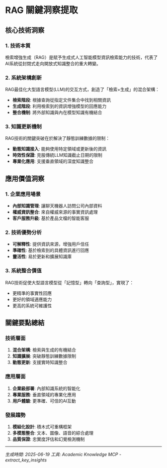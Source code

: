 # RAG 關鍵洞察提取

## 核心技術洞察

### 1. 技術本質
檢索增強生成（RAG）是賦予生成式人工智能模型資訊檢索能力的技術，代表了AI系統從封閉式走向開放式知識整合的重大轉變。

### 2. 系統架構創新
RAG最佳化大型語言模型(LLM)的交互方式，創造了「檢索+生成」的混合架構：
- **檢索階段**: 根據查詢從指定文件集合中找到相關資訊
- **生成階段**: 利用檢索到的資訊增強模型的回應能力
- **整合機制**: 將外部知識與內在模型知識有機結合

### 3. 知識更新機制
RAG技術的關鍵突破在於解決了靜態訓練數據的限制：
- **動態知識接入**: 能夠使用特定領域或更新後的資訊
- **時效性保證**: 克服傳統LLM知識截止日期的限制
- **專業化應用**: 支援垂直領域的深度知識整合

## 應用價值洞察

### 1. 企業應用場景
- **內部知識管理**: 讓聊天機器人訪問公司內部資料
- **權威資訊整合**: 來自權威來源的事實資訊處理
- **客戶服務升級**: 基於產品文檔的智能客服

### 2. 技術優勢分析
- **可解釋性**: 提供資訊來源，增強用戶信任
- **準確性**: 基於檢索到的具體資訊進行回應
- **靈活性**: 易於更新和擴展知識庫

### 3. 系統整合價值
RAG技術促使大型語言模型從「記憶型」轉向「查詢型」，實現了：
- 更精準的事實性回應
- 更好的領域適應能力
- 更高的系統可維護性

## 關鍵要點總結

### 技術層面
1. **混合架構**: 檢索與生成的有機結合
2. **知識擴展**: 突破靜態訓練數據限制
3. **動態更新**: 支援實時知識整合

### 應用層面
1. **企業級部署**: 內部知識系統的智能化
2. **專業服務**: 垂直領域的專業化應用
3. **用戶體驗**: 更準確、可信的AI互動

### 發展趨勢
1. **模組化設計**: 積木式可重構框架
2. **多模態整合**: 文本、圖像、語音的綜合處理
3. **品質保證**: 忠實度評估和幻覺檢測機制

---
*生成時間: 2025-06-19*
*工具: Academic Knowledge MCP - extract_key_insights*